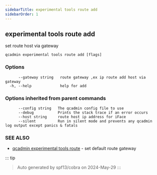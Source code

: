 ```yaml
---
sidebarTitle: experimental tools route add
sidebarOrder: 1
---
```


## experimental tools route add

set route host via gateway

```
qcadmin experimental tools route add [flags]
```

### Options

```
      --gateway string   route gateway ,ex ip route add host via gateway
  -h, --help             help for add
```

### Options inherited from parent commands

```
      --config string   The qcadmin config file to use
      --debug           Prints the stack trace if an error occurs
      --host string     route host ip address for iFace
      --silent          Run in silent mode and prevents any qcadmin log output except panics & fatals
```

### SEE ALSO

* [qcadmin experimental tools route](experimental_tools_route.md)	 - set default route gateway

::: tip
>Auto generated by spf13/cobra on 2024-May-29
:::